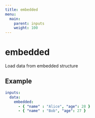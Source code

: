```yaml
---
title: embedded
menu:
  main:
    parent: inputs
    weight: 100
---
```


# embedded
Load data from embedded structure


## Example

```yaml
inputs:
  data:
    embedded:
      - { "name" : "Alice", "age": 28 }
      - { "name" : "Bob", "age": 27 }
```